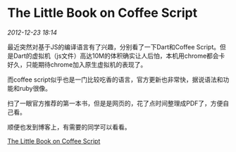 # The Little Book on Coffee Script
_2012-12-23 18:14_

最近突然对基于JS的编译语言有了兴趣，分别看了一下Dart和Coffee Script。但是Dart的虚拟机（js文件）高达10M的体积确实让人后怕，本机用chrome都会卡好久，只能期待chrome加入原生虚拟机的表现了。

而coffee script似乎也是一门比较吃香的语言，官方更新也非常快，据说语法和功能和ruby很像。

扫了一眼官方推荐的第一本书，但是是网页的，花了点时间整理成PDF了，方便自己看。

顺便也发到博客上，有需要的同学可以看看。

[The Little Book on Coffee Script](../attachments/The-Little-Book-on-Coffee-Script.pdf)